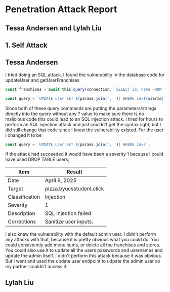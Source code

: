 # Penetration Attack Report
## Tessa Andersen and Lylah Liu

## 1. Self Attack
## Tessa Andersen
I tried doing an SQL attack. I found the vulnerability in the database code for updateUser and getUserFranchises
```javascript
const franchises = await this.query(connection, `SELECT id, name FROM franchise WHERE id in (${franchiseIds.join(',')})`);
```

```javascript
const query = `UPDATE user SET ${params.join(', ')} WHERE id=${userId}`;
```
Since both of these query commands are putting the parameters/strings directly into the query without any ? value to make sure there is no malicious code this could lead to an SQL injection attack.
I tried for hours to perform an SQL injection attack and just couldn't get the syntax right, but I did still change that code since I knew the vulnerability existed. For the user I changed it to be
```javascript
const query = `UPDATE user SET ${params.join(', ')} WHERE id=?`;
```

If the attack had succeeded it would have been a severity 1 because I could have used DROP TABLE users;

| Item           | Result                                                                         |
| -------------- | ------------------------------------------------------------------------------ |
| Date           | April 9, 2025                                                                  |
| Target         | pizza.byucsstudent.click                                                       |
| Classification | Injection                                                                      |
| Severity       | 1                                                                              |
| Description    | SQL injection failed                                                           |  
| Corrections    | Sanitize user inputs.                                                          |

I also knew the vulnerability with the default admin user. I didn't perform any attacks with that, because it is pretty obvious what you could do. You could consistently add menu items, 
or delete all the franchises and stores. You could also use it to update all the users passwords and usernames and update the admin itself. I didn't perform this attack because it was obvious.
But I went and used the update user endpoint to udpate the admin user so my partner couldn't access it.

## Lylah Liu


